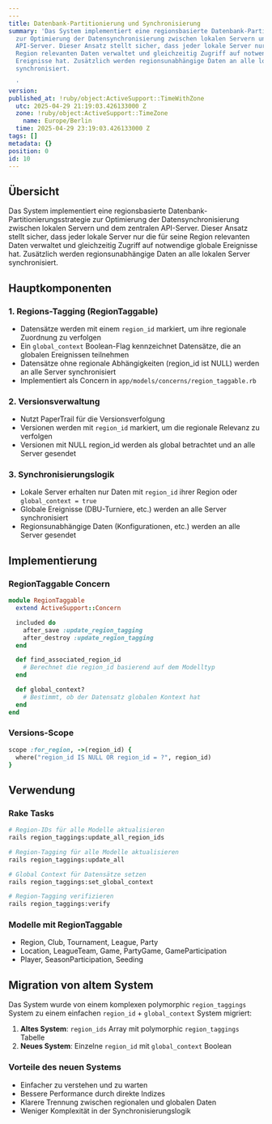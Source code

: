 ```yaml
---
---
title: Datenbank-Partitionierung und Synchronisierung
summary: 'Das System implementiert eine regionsbasierte Datenbank-Partitionierungsstrategie
  zur Optimierung der Datensynchronisierung zwischen lokalen Servern und dem zentralen
  API-Server. Dieser Ansatz stellt sicher, dass jeder lokale Server nur die für seine
  Region relevanten Daten verwaltet und gleichzeitig Zugriff auf notwendige globale
  Ereignisse hat. Zusätzlich werden regionsunabhängige Daten an alle lokalen Server
  synchronisiert.

  '
version:
published_at: !ruby/object:ActiveSupport::TimeWithZone
  utc: 2025-04-29 21:19:03.426133000 Z
  zone: !ruby/object:ActiveSupport::TimeZone
    name: Europe/Berlin
  time: 2025-04-29 23:19:03.426133000 Z
tags: []
metadata: {}
position: 0
id: 10
---
```


## Übersicht
Das System implementiert eine regionsbasierte Datenbank-Partitionierungsstrategie zur Optimierung der Datensynchronisierung zwischen lokalen Servern und dem zentralen API-Server. Dieser Ansatz stellt sicher, dass jeder lokale Server nur die für seine Region relevanten Daten verwaltet und gleichzeitig Zugriff auf notwendige globale Ereignisse hat. Zusätzlich werden regionsunabhängige Daten an alle lokalen Server synchronisiert.

## Hauptkomponenten

### 1. Regions-Tagging (RegionTaggable)
- Datensätze werden mit einem `region_id` markiert, um ihre regionale Zuordnung zu verfolgen
- Ein `global_context` Boolean-Flag kennzeichnet Datensätze, die an globalen Ereignissen teilnehmen
- Datensätze ohne regionale Abhängigkeiten (region_id ist NULL) werden an alle Server synchronisiert
- Implementiert als Concern in `app/models/concerns/region_taggable.rb`

### 2. Versionsverwaltung
- Nutzt PaperTrail für die Versionsverfolgung
- Versionen werden mit `region_id` markiert, um die regionale Relevanz zu verfolgen
- Versionen mit NULL region_id werden als global betrachtet und an alle Server gesendet

### 3. Synchronisierungslogik
- Lokale Server erhalten nur Daten mit `region_id` ihrer Region oder `global_context = true`
- Globale Ereignisse (DBU-Turniere, etc.) werden an alle Server synchronisiert
- Regionsunabhängige Daten (Konfigurationen, etc.) werden an alle Server gesendet

## Implementierung

### RegionTaggable Concern
```ruby
module RegionTaggable
  extend ActiveSupport::Concern

  included do
    after_save :update_region_tagging
    after_destroy :update_region_tagging
  end

  def find_associated_region_id
    # Berechnet die region_id basierend auf dem Modelltyp
  end

  def global_context?
    # Bestimmt, ob der Datensatz globalen Kontext hat
  end
end
```

### Versions-Scope
```ruby
scope :for_region, ->(region_id) {
  where("region_id IS NULL OR region_id = ?", region_id)
}
```

## Verwendung

### Rake Tasks
```bash
# Region-IDs für alle Modelle aktualisieren
rails region_taggings:update_all_region_ids

# Region-Tagging für alle Modelle aktualisieren
rails region_taggings:update_all

# Global Context für Datensätze setzen
rails region_taggings:set_global_context

# Region-Tagging verifizieren
rails region_taggings:verify
```

### Modelle mit RegionTaggable
- Region, Club, Tournament, League, Party
- Location, LeagueTeam, Game, PartyGame, GameParticipation
- Player, SeasonParticipation, Seeding

## Migration von altem System

Das System wurde von einem komplexen polymorphic `region_taggings` System zu einem einfachen `region_id` + `global_context` System migriert:

1. **Altes System**: `region_ids` Array mit polymorphic `region_taggings` Tabelle
2. **Neues System**: Einzelne `region_id` mit `global_context` Boolean

### Vorteile des neuen Systems
- Einfacher zu verstehen und zu warten
- Bessere Performance durch direkte Indizes
- Klarere Trennung zwischen regionalen und globalen Daten
- Weniger Komplexität in der Synchronisierungslogik
